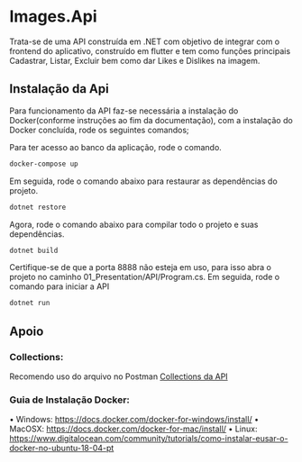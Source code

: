# Images.Api

Trata-se de uma API construída em .NET com objetivo de integrar com o frontend do aplicativo, construído em flutter e tem como funções principais
Cadastrar, Listar, Excluir bem como dar Likes e Dislikes na imagem.

## Instalação da Api

Para funcionamento da API faz-se necessária a instalação do Docker(conforme
instruções ao fim da documentação), com a instalação do Docker concluída,
rode os seguintes comandos;

Para ter acesso ao banco da aplicação, rode o comando.
```bash
docker-compose up
```
Em seguida, rode o comando abaixo para restaurar as dependências do
projeto.
```bash
dotnet restore
```
Agora, rode o comando abaixo para compilar todo o projeto e suas
dependências.

```bash
dotnet build
```
Certifique-se de que a porta 8888 não esteja em uso, para isso abra o projeto
no caminho 01_Presentation/API/Program.cs. Em seguida, rode o comando para
iniciar a API

```bash
dotnet run
```

## Apoio 

### Collections:

Recomendo uso do arquivo no Postman
[Collections da API](https://drive.google.com/file/d/11xAO6Yq32ftFrQawaxHOkGJjPQfh7lcz/view?usp=sharing)

### Guia de Instalação Docker:

• Windows: https://docs.docker.com/docker-for-windows/install/
• MacOSX: https://docs.docker.com/docker-for-mac/install/
• Linux: https://www.digitalocean.com/community/tutorials/como-instalar-eusar-o-docker-no-ubuntu-18-04-pt
